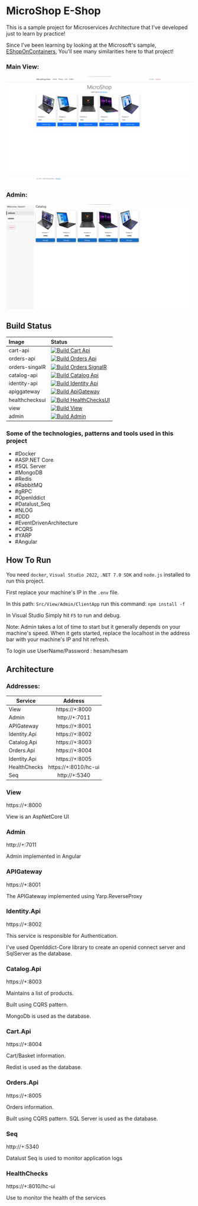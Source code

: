 # MicroShop E-Shop

This is a sample project for Microservices Architecture that I've developed just to learn by practice!

Since I've been learning by looking at the Microsoft's sample, [EShopOnContainers](https://github.com/dotnet-architecture/eShopOnContainers), You'll see many similarities here to that project!

### Main View:
![Main View UI](/Img/View.png "Main View UI")

### Admin:
![Admin UI](/Img/Admin.png "Admin UI")

## Build Status

| Image | Status |
| :--- | :--- |
| cart-api | [![Build Cart Api](https://github.com/HesamKashefi/MicroShop/actions/workflows/build-cart.yml/badge.svg)](https://github.com/HesamKashefi/MicroShop/actions/workflows/build-cart.yml) |
| orders-api | [![Build Orders Api](https://github.com/HesamKashefi/MicroShop/actions/workflows/build-orders.yml/badge.svg)](https://github.com/HesamKashefi/MicroShop/actions/workflows/build-orders.yml) |
| orders-singalR | [![Build Orders SignalR](https://github.com/HesamKashefi/MicroShop/actions/workflows/build-orders-signalr.yml/badge.svg)](https://github.com/HesamKashefi/MicroShop/actions/workflows/build-orders-signalr.yml) |
| catalog-api | [![Build Catalog Api](https://github.com/HesamKashefi/MicroShop/actions/workflows/build-catalog.yml/badge.svg)](https://github.com/HesamKashefi/MicroShop/actions/workflows/build-catalog.yml) |
| identity-api | [![Build Identity Api](https://github.com/HesamKashefi/MicroShop/actions/workflows/build-identity.yml/badge.svg)](https://github.com/HesamKashefi/MicroShop/actions/workflows/build-identity.yml) |
| apiggateway | [![Build ApiGateway](https://github.com/HesamKashefi/MicroShop/actions/workflows/build-apigateway.yml/badge.svg)](https://github.com/HesamKashefi/MicroShop/actions/workflows/build-apigateway.yml) |
| healthchecksui | [![Build HealthChecksUI](https://github.com/HesamKashefi/MicroShop/actions/workflows/build-healthchecksui.yaml/badge.svg)](https://github.com/HesamKashefi/MicroShop/actions/workflows/build-healthchecksui.yaml) |
| view | [![Build View](https://github.com/HesamKashefi/MicroShop/actions/workflows/build-view.yml/badge.svg)](https://github.com/HesamKashefi/MicroShop/actions/workflows/build-view.yml) |
| admin | [![Build Admin](https://github.com/HesamKashefi/MicroShop/actions/workflows/build-admin.yml/badge.svg)](https://github.com/HesamKashefi/MicroShop/actions/workflows/build-admin.yml) |

### Some of the technologies, patterns and tools used in this project
- \#Docker
- \#ASP.NET Core
- \#SQL Server
- \#MongoDB
- \#Redis
- \#RabbitMQ
- \#gRPC
- \#OpenIddict
- \#Datalust_Seq
- \#NLOG
- \#DDD
- \#EventDrivenArchitecture
- \#CQRS
- \#YARP
- \#Angular

## How To Run

You need `docker`, `Visual Studio 2022`, `.NET 7.0 SDK` and `node.js` installed to run this project.

First replace your machine's IP in the `.env` file.

In this path: `Src/View/Admin/ClientApp` run this command: `npm install -f`

In Visual Studio Simply hit `F5` to run and debug.

Note: Admin takes a lot of time to start but it generally depends on your machine's speed. When it gets started, replace the localhost in the address bar with your machine's IP and hit refresh.

To login use UserName/Password : hesam/hesam


## Architecture

### Addresses:

| Service   |     Address     |
|----------|:-------------:|
|  View  |  https://+:8000 |
|  Admin  |  http://+:7011 |
|  APIGateway  |  https://+:8001 |
|  Identity.Api  |  https://+:8002 |
|  Catalog.Api  |  https://+:8003 |
|  Orders.Api  |  https://+:8004 |
|  Identity.Api  |  https://+:8005 |
|  HealthChecks  |  https://+:8010/hc-ui |
|  Seq  |  http://+:5340 |



### View
https://+:8000

View is an AspNetCore UI

### Admin
http://+:7011

Admin implemented in Angular

### APIGateway
https://+:8001

The APIGateway implemented using Yarp.ReverseProxy

### Identity.Api
https://+:8002

This service is responsible for Authentication.

I've used OpenIddict-Core library to create an openid connect server and SqlServer as the database.


### Catalog.Api
https://+:8003

Maintains a list of products. 

Built using CQRS pattern.

MongoDb is used as the database.


### Cart.Api
https://+:8004

Cart/Basket information.

Redist is used as the database.

### Orders.Api
https://+:8005

Orders information.

Built using CQRS pattern.
SQL Server is used as the database.


### Seq
http://+:5340

Datalust Seq is used to monitor application logs


### HealthChecks
https://+:8010/hc-ui

Use to monitor the health of the services